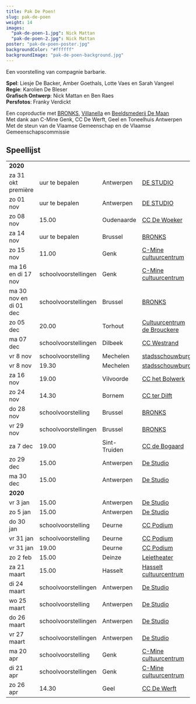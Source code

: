 ```yaml
---
title: Pak De Poen!
slug: pak-de-poen
weight: 14
images:
  "pak-de-poen-1.jpg": Nick Mattan
  "pak-de-poen-2.jpg": Nick Mattan
poster: "pak-de-poen-poster.jpg"
backgroundColor: "#ffffff"
backgroundImage: "pak-de-poen-background.jpg"
---
```

Een voorstelling van compagnie barbarie.<br>

**Spel**:  Liesje De Backer, Amber Goethals, Lotte Vaes en Sarah Vangeel<br>
**Regie**: Karolien De Bleser<br>
**Grafisch Ontwerp**: Nick Mattan en Ben Raes<br>
**Persfotos**: Franky Verdickt<br>

Een coproductie met <a href="http://www.bronks.be/nl/">BRONKS</a>, <a href="https://www.destudio.com/">Villanella</a> en <a href="http://www.demaan.be/">Beeldsmederij De Maan</a><br>
Met dank aan C-Mine Genk, CC De Werft, Geel en Toneelhuis Antwerpen <br>
Met de steun van de Vlaamse Gemeenschap en de Vlaamse Gemeenschapscommissie

## Speellijst
<div class="table-responsive">
<table class="speellijst">
<tr><td colspan="5"><strong>2020</strong></td></tr>
<tr><td>za 31 okt première</td><td>uur te bepalen</td><td>Antwerpen</td><td><a href="https://www.destudio.com/">DE STUDIO</a></td></tr>
<tr><td>zo 01 nov </td><td>uur te bepalen</td><td>Antwerpen</td><td><a href="https://www.destudio.com/">DE STUDIO</a></td></tr>
<tr><td>zo 08 nov </td><td>15.00</td><td>Oudenaarde</td><td><a href="https://www.dewoeker.be/">CC De Woeker</a></td></tr>
<tr><td>za 14 nov</td><td>uur te bepalen</td><td>Brussel</td><td><a href="https://www.bronks.be/">BRONKS</a></td></tr>
<tr><td>zo 15 nov</td><td>11.00</td><td>Genk</td><td><a href="https://www.c-minecultuurcentrum.be/">C-Mine cultuurcentrum</a></td></tr>
<tr><td>ma 16 en di 17 nov</td><td>schoolvoorstellingen</td><td>Genk</td><td><a href="https://www.c-minecultuurcentrum.be/">C-Mine cultuurcentrum</a></td></tr>
<tr><td>ma 30 nov en di 01 dec</td><td>schoolvoorstellingen</td><td>Brussel</td><td><a href="https://www.bronks.be/">BRONKS</a></td></tr>
<tr><td>zo 05 dec</td><td>20.00</td><td>Torhout</td><td><a href="https://www.ccdebrouckere.be/">Cultuurcentrum de Brouckere</a></td></tr>
<tr><td>ma 07 dec</td><td>schoolvoorstellingen</td><td>Dilbeek</td><td><a href="https://www.westrand.be/">CC Westrand</a></td></tr>
<tr><td>vr 8 nov</td><td>schoolvoorstelling</td><td>Mechelen</td><td><a href="https://www.cultuurcentrummechelen.be/">stadsschouwburg</a></td></tr>
<tr><td>vr 8 nov</td><td>19.30</td><td>Mechelen</td><td><a href="https://www.cultuurcentrummechelen.be/">stadsschouwburg</a></td></tr>
<tr><td>za 16 nov</td><td>19.00</td><td>Vilvoorde</td><td><a href="https://www.hetbolwerk.be/">CC het Bolwerk</a></td></tr>
<tr><td>zo 24 nov</td><td>14.30</td><td>Bornem</td><td><a href="https://www.terdilft.be/">CC ter Dilft</a></td></tr>
<tr><td>do 28 nov</td><td>schoolvoorstelling</td><td>Brussel</td><td><a href="https://www.bronks.be/">BRONKS</a></td></tr>
<tr><td>vr 29 nov</td><td>schoolvoorstellingen</td><td>Brussel</td><td><a href="https://www.bronks.be/">BRONKS</a></td></tr>
<tr><td>za 7 dec</td><td>19.00</td><td>Sint-Truiden</td><td><a href="https://www.debogaard.be/">CC de Bogaard</a></td></tr>
<tr><td>zo 29 dec</td><td>15.00</td><td>Antwerpen</td><td><a href="https://www.destudio.com/">De Studio</a></td></tr>
<tr><td>ma 30 dec</td><td>15.00</td><td>Antwerpen</td><td><a href="https://www.destudio.com/">De Studio</a></td></tr>
<tr><td colspan="5"><strong>2020</strong></td></tr>
<tr><td>vr 3 jan</td><td>15.00</td><td>Antwerpen</td><td><a href="https://www.destudio.com/">De Studio</a></td></tr>
<tr><td>zo 5 jan</td><td>15.00</td><td>Antwerpen</td><td><a href="https://www.destudio.com/">De Studio</a></td></tr>
<tr><td>do 30 jan</td><td>schoolvoorstelling</td><td>Deurne</td><td><a href="https://www.ccdeurne.be/">CC Podium</a></td></tr>
<tr><td>vr 31 jan</td><td>schoolvoorstelling</td><td>Deurne</td><td><a href="https://www.ccdeurne.be/">CC Podium</a></td></tr>
<tr><td>vr 31 jan</td><td>19.00</td><td>Deurne</td><td><a href="https://www.ccdeurne.be/">CC Podium</a></td></tr>
<tr><td>zo 2 feb</td><td>15.00</td><td>Deinze</td><td><a href="https://www.leietheater.be/">Leietheater</a></td></tr>
<tr><td>za 21 maart</td><td>15.00</td><td>Hasselt</td><td><a href="https://www.ccha.be/">Hasselt cultuurcentrum</a></td></tr>
<tr><td>di 24 maart</td><td>schoolvoorstellingen</td><td>Antwerpen</td><td><a href="https://www.destudio.be/">De Studio</a></td></tr>
<tr><td>wo 25 maart</td><td>schoolvoorstelling</td><td>Antwerpen</td><td><a href="https://www.destudio.be/">De Studio</a></td></tr>
<tr><td>do 26 maart</td><td>schoolvoorstellingen</td><td>Antwerpen</td><td><a href="https://www.destudio.be/">De Studio</a></td></tr>
<tr><td>vr 27 maart</td><td>schoolvoorstellingen</td><td>Antwerpen</td><td><a href="https://www.destudio.be/">De Studio</a></td></tr>
<tr><td>ma 20 apr</td><td>schoolvoorstelling</td><td>Genk</td><td><a href="https://www.c-minecultuurcentrum.be/">C-Mine cultuurcentrum</a></td></tr>
<tr><td>di 21 apr</td><td>schoolvoorstellingen</td><td>Genk</td><td><a href="https://www.c-minecultuurcentrum.be/">C-Mine cultuurcentrum</a></td></tr>
<tr><td>zo 26 apr</td><td>14.30</td><td>Geel</td><td><a href="https://www.dewerft.be/">CC De Werft</a></td></tr>
</table>
</div>
